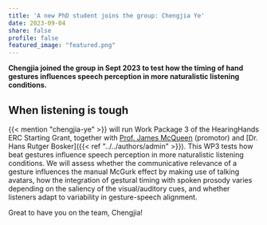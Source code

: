 ```yaml
---
title: 'A new PhD student joins the group: Chengjia Ye'
date: 2023-09-04
share: false
profile: false
featured_image: "featured.png"
---
```


**Chengjia joined the group in Sept 2023 to test how the timing of hand gestures influences speech perception in more naturalistic listening conditions.**

<!--more-->

## When listening is tough

{{< mention "chengjia-ye" >}} will run Work Package 3 of the HearingHands ERC Starting Grant, together with [Prof. James McQueen](https://www.ru.nl/english/people/mcqueen-j/) (promotor) and [Dr. Hans Rutger Bosker]({{< ref "../../authors/admin" >}}). This WP3 tests how beat gestures influence speech perception in more naturalistic listening conditions. We will assess whether the communicative relevance of a gesture influences the manual McGurk effect by making use of talking avatars, how the integration of gestural timing with spoken prosody varies depending on the saliency of the visual/auditory cues, and whether listeners adapt to variability in gesture-speech alignment.

Great to have you on the team, Chengjia!
